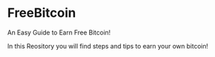 # FreeBitcoin
An Easy Guide to Earn Free Bitcoin!

In this Reository you will find steps and tips to earn your own bitcoin!
